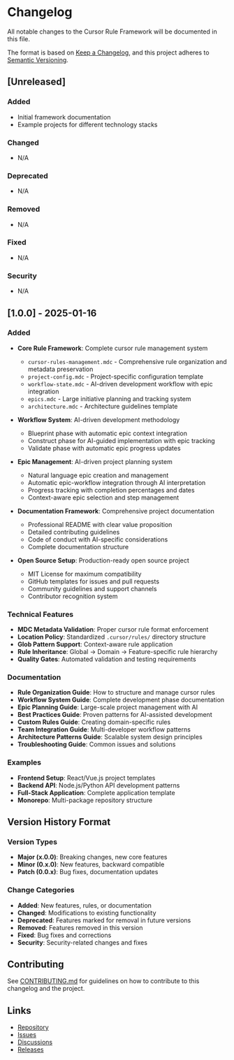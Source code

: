 # Changelog

All notable changes to the Cursor Rule Framework will be documented in this file.

The format is based on [Keep a Changelog](https://keepachangelog.com/en/1.0.0/),
and this project adheres to [Semantic Versioning](https://semver.org/spec/v2.0.0.html).

## [Unreleased]

### Added
- Initial framework documentation
- Example projects for different technology stacks

### Changed
- N/A

### Deprecated
- N/A

### Removed
- N/A

### Fixed
- N/A

### Security
- N/A

## [1.0.0] - 2025-01-16

### Added
- **Core Rule Framework**: Complete cursor rule management system
  - `cursor-rules-management.mdc` - Comprehensive rule organization and metadata preservation
  - `project-config.mdc` - Project-specific configuration template
  - `workflow-state.mdc` - AI-driven development workflow with epic integration
  - `epics.mdc` - Large initiative planning and tracking system
  - `architecture.mdc` - Architecture guidelines template

- **Workflow System**: AI-driven development methodology
  - Blueprint phase with automatic epic context integration
  - Construct phase for AI-guided implementation with epic tracking
  - Validate phase with automatic epic progress updates

- **Epic Management**: AI-driven project planning system
  - Natural language epic creation and management
  - Automatic epic-workflow integration through AI interpretation
  - Progress tracking with completion percentages and dates
  - Context-aware epic selection and step management

- **Documentation Framework**: Comprehensive project documentation
  - Professional README with clear value proposition
  - Detailed contributing guidelines
  - Code of conduct with AI-specific considerations
  - Complete documentation structure

- **Open Source Setup**: Production-ready open source project
  - MIT License for maximum compatibility
  - GitHub templates for issues and pull requests
  - Community guidelines and support channels
  - Contributor recognition system

### Technical Features
- **MDC Metadata Validation**: Proper cursor rule format enforcement
- **Location Policy**: Standardized `.cursor/rules/` directory structure
- **Glob Pattern Support**: Context-aware rule application
- **Rule Inheritance**: Global → Domain → Feature-specific rule hierarchy
- **Quality Gates**: Automated validation and testing requirements

### Documentation
- **Rule Organization Guide**: How to structure and manage cursor rules
- **Workflow System Guide**: Complete development phase documentation
- **Epic Planning Guide**: Large-scale project management with AI
- **Best Practices Guide**: Proven patterns for AI-assisted development
- **Custom Rules Guide**: Creating domain-specific rules
- **Team Integration Guide**: Multi-developer workflow patterns
- **Architecture Patterns Guide**: Scalable system design principles
- **Troubleshooting Guide**: Common issues and solutions

### Examples
- **Frontend Setup**: React/Vue.js project templates
- **Backend API**: Node.js/Python API development patterns
- **Full-Stack Application**: Complete application template
- **Monorepo**: Multi-package repository structure

## Version History Format

### Version Types
- **Major (x.0.0)**: Breaking changes, new core features
- **Minor (0.x.0)**: New features, backward compatible
- **Patch (0.0.x)**: Bug fixes, documentation updates

### Change Categories
- **Added**: New features, rules, or documentation
- **Changed**: Modifications to existing functionality
- **Deprecated**: Features marked for removal in future versions
- **Removed**: Features removed in this version
- **Fixed**: Bug fixes and corrections
- **Security**: Security-related changes and fixes

## Contributing

See [CONTRIBUTING.md](CONTRIBUTING.md) for guidelines on how to contribute to this changelog and the project.

## Links

- [Repository](https://github.com/your-username/cursor-rule-framework)
- [Issues](https://github.com/your-username/cursor-rule-framework/issues)
- [Discussions](https://github.com/your-username/cursor-rule-framework/discussions)
- [Releases](https://github.com/your-username/cursor-rule-framework/releases) 